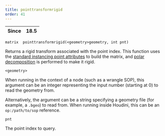 ```yaml
---
title: pointtransformrigid
order: 41
---
```

| Since | 18.5 |
| --- | --- |

`matrix  pointtransformrigid(<geometry>geometry, int pnt)`

Returns a rigid transform associated with the point index.
This function uses the [standard instancing point attributes](../../copy/instanceattrs.html) to build the matrix, and [polar decomposition](/en/houdini-vex/transforms-and-space/polardecomp "Computes the polar decomposition of a matrix.") is performed to make it rigid.

`<geometry>`

When running in the context of a node (such as a wrangle SOP), this argument can be an integer representing the input number (starting at 0) to read the geometry from.

Alternatively, the argument can be a string specifying a geometry file (for example, a `.bgeo`) to read from. When running inside Houdini, this can be an `op:/path/to/sop` reference.

`pnt`

The point index to query.
